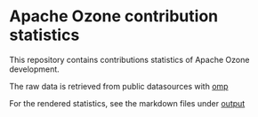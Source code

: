 # Apache Ozone contribution statistics

This repository contains contributions statistics of Apache Ozone development.

The raw data is retrieved from public datasources with [omp](https://github.com/elek/opm)


For the rendered statistics, see the markdown files under [output](./output)

